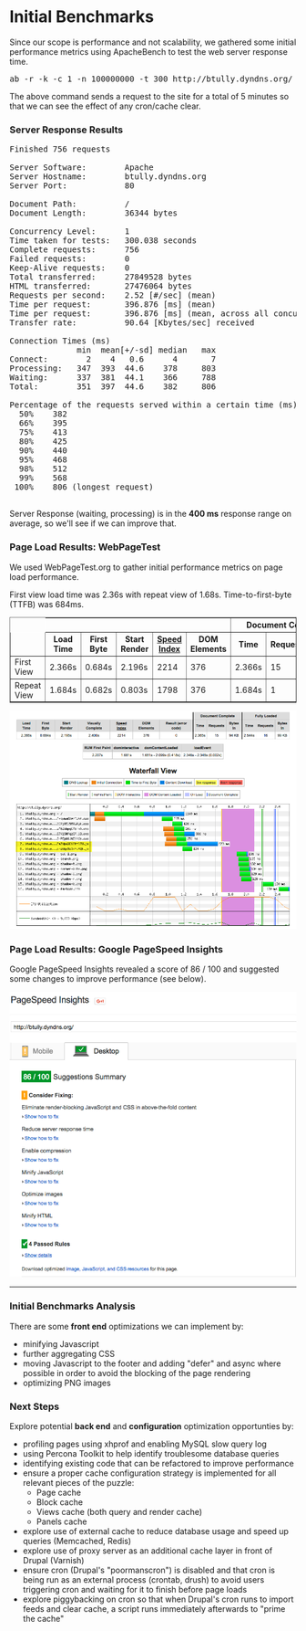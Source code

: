 # Initial Benchmarks

Since our scope is performance and not scalability, we gathered some initial performance metrics using ApacheBench to test the web server response time.

<pre>ab -r -k -c 1 -n 100000000 -t 300 http://btully.dyndns.org/</pre>

The above command sends a request to the site for a total of 5 minutes so that we can see the effect of any cron/cache clear.

### Server Response Results
<pre>
Finished 756 requests

Server Software:        Apache
Server Hostname:        btully.dyndns.org
Server Port:            80

Document Path:          /
Document Length:        36344 bytes

Concurrency Level:      1
Time taken for tests:   300.038 seconds
Complete requests:      756
Failed requests:        0
Keep-Alive requests:    0
Total transferred:      27849528 bytes
HTML transferred:       27476064 bytes
Requests per second:    2.52 [#/sec] (mean)
Time per request:       396.876 [ms] (mean)
Time per request:       396.876 [ms] (mean, across all concurrent requests)
Transfer rate:          90.64 [Kbytes/sec] received

Connection Times (ms)
              min  mean[+/-sd] median   max
Connect:        2    4   0.6      4       7
Processing:   347  393  44.6    378     803
Waiting:      337  381  44.1    366     788
Total:        351  397  44.6    382     806

Percentage of the requests served within a certain time (ms)
  50%    382
  66%    395
  75%    413
  80%    425
  90%    440
  95%    468
  98%    512
  99%    568
 100%    806 (longest request)
 </pre>
 
 Server Response (waiting, processing) is in the **400 ms** response range on average, so we'll see if we can improve that.
 

###  Page Load Results: WebPageTest

We used WebPageTest.org to gather initial performance metrics on page load performance. 

First view load time was 2.36s with repeat view of 1.68s. Time-to-first-byte (TTFB) was 684ms.

[](http://www.webpagetest.org/result/160524_7Q_1Q6F/)

<table id="tableResults" class="pretty" align="center" border="1" cellpadding="10" cellspacing="0">
	<tbody>
		<tr>
			<th align="center" class="empty" valign="middle" style="border:1px white solid;"></th>
			<th align="center" class="empty" valign="middle" colspan="5"></th>
			<th align="center" class="border" valign="middle" colspan="3">Document Complete</th>
			<th align="center" class="border" valign="middle" colspan="4">Fully Loaded</th>
		</tr>
		<tr>
			<th align="center" class="empty" valign="middle"></th>
			<th align="center" valign="middle">Load Time</th>
			<th align="center" valign="middle">First Byte</th>
			<th align="center" valign="middle">Start Render</th>
			<th align="center" valign="middle"><a href="https://sites.google.com/a/webpagetest.org/docs/using-webpagetest/metrics/speed-index" target="_blank">Speed Index</a></th>
			<th align="center" valign="middle">DOM Elements</th>
			<th align="center" class="border" valign="middle">Time</th>
			<th align="center" valign="middle">Requests</th>
			<th align="center" valign="middle">Bytes In</th>
			<th align="center" class="border" valign="middle">Time</th>
			<th align="center" valign="middle">Requests</th>
			<th align="center" valign="middle">Bytes In</th>
			<th align="center" valign="middle">Cost</th>
		</tr>
		<tr>
			<td align="left" valign="middle">First View </td>
			<td id="fvLoadTime" valign="middle">2.366s</td>
			<td id="fvTTFB" valign="middle">0.684s</td>
			<td id="fvStartRender" valign="middle">2.196s</td>
			<td id="fvVisual" valign="middle">2214</td>
			<td id="fvDomElements" valign="middle">376</td>
			<td id="fvDocComplete" class="border" valign="middle">2.366s</td>
			<td id="fvRequestsDoc" valign="middle">15</td>
			<td id="fvBytesDoc" valign="middle">94 KB</td>
			<td id="fvFullyLoaded" class="border" valign="middle">2.544s</td>
			<td id="fvRequests" valign="middle">16</td>
			<td id="fvBytes" valign="middle">99 KB</td>
		</tr>
		<tr>
			<td align="left" class="even" valign="middle">Repeat View </td>
			<td id="rvLoadTime" class="even" valign="middle">1.684s</td>
			<td id="rvTTFB" class="even" valign="middle">0.682s</td>
			<td id="rvStartRender" class="even" valign="middle">0.803s</td>
			<td id="rvVisual" class="even" valign="middle">1798</td>
			<td id="rvDomElements" class="even" valign="middle">376</td>
			<td id="rvDocComplete" class="even border" valign="middle">1.684s</td>
			<td id="rvRequestsDoc" class="even" valign="middle">1</td>
			<td id="rvBytesDoc" class="even" valign="middle">37 KB</td>
			<td id="rvFullyLoaded" class="even border" valign="middle">1.684s</td>
			<td id="rvRequests" class="even" valign="middle">1</td>
			<td id="rvBytes" class="even" valign="middle">37 KB</td>
		</tr>
	</tbody>
</table>


![](webpagetest-initial-metrics.png)

###  Page Load Results: Google PageSpeed Insights

Google PageSpeed Insights revealed a score of 86 / 100 and suggested some changes to improve performance (see below).

![](google-pagespeed-initial-metrics.png)


---

### Initial Benchmarks Analysis

There are some **front end** optimizations we can implement by:
* minifying Javascript
* further aggregating CSS
* moving Javascript to the footer and adding "defer" and async where possible in order to avoid the blocking of the page rendering
* optimizing PNG images


### Next Steps
Explore potential **back end** and **configuration** optimization opportunties by:
* profiling pages using xhprof and enabling MySQL slow query log
* using Percona Toolkit to help identify troublesome database queries
* identifying existing code that can be refactored to improve performance
* ensure a proper cache configuration strategy is implemented for all relevant pieces of the puzzle:
  * Page cache
  * Block cache
  * Views cache (both query and render cache)
  * Panels cache
* explore use of external cache to reduce database usage and speed up queries (Memcached, Redis)
* explore use of proxy server as an additional cache layer in front of Drupal (Varnish)
* ensure cron (Drupal's "poormanscron") is disabled and that cron is being run as an external process (crontab, drush) to avoid users triggering cron and waiting for it to finish before page loads
* explore piggybacking on cron so that when Drupal's cron runs to import feeds and clear cache, a script runs immediately afterwards to "prime the cache"